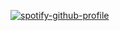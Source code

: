 [![spotify-github-profile](https://spotify-github-profile.vercel.app/api/view?uid=31otrtfsoebnqie5ls7w37nhbrxa&cover_image=true&theme=natemoo-re&show_offline=false&background_color=121212&interchange=false&bar_color_cover=false&bar_color=53b14f)](https://spotify-github-profile.vercel.app/api/view?uid=31otrtfsoebnqie5ls7w37nhbrxa&redirect=true)
